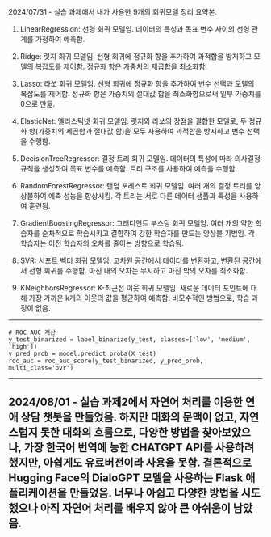 2024/07/31 - 실습 과제에서 내가 사용한 9개의 회귀모델 정리 요약본.
1. LinearRegression: 선형 회귀 모델임. 데이터의 특성과 목표 변수 사이의 선형 관계를 가정하여 예측함.

2. Ridge: 릿지 회귀 모델임. 선형 회귀에 정규화 항을 추가하여 과적합을 방지하고 모델의 복잡도를 제어함. 정규화 항은 가중치의 제곱합을 최소화함.

3. Lasso: 라쏘 회귀 모델임. 선형 회귀에 정규화 항을 추가하여 변수 선택과 모델의 복잡도를 제어함. 정규화 항은 가중치의 절대값 합을 최소화함으로써 일부 가중치를 0으로 만듦.

4. ElasticNet: 엘라스틱넷 회귀 모델임. 릿지와 라쏘의 장점을 결합한 모델로, 두 정규화 항(가중치의 제곱합과 절대값 합)을 모두 사용하여 과적합을 방지하고 변수 선택을 수행함.

5. DecisionTreeRegressor: 결정 트리 회귀 모델임. 데이터의 특성에 따라 의사결정 규칙을 생성하여 목표 변수를 예측함. 트리 구조를 사용하여 예측을 수행함.

6. RandomForestRegressor: 랜덤 포레스트 회귀 모델임. 여러 개의 결정 트리를 앙상블하여 예측 성능을 향상시킴. 각 트리는 서로 다른 데이터 샘플과 특성을 사용하여 훈련됨.

7. GradientBoostingRegressor: 그래디언트 부스팅 회귀 모델임. 여러 개의 약한 학습자를 순차적으로 학습시키고 결합하여 강한 학습자를 만드는 앙상블 기법임. 각 학습자는 이전 학습자의 오차를 줄이는 방향으로 학습됨.

8. SVR: 서포트 벡터 회귀 모델임. 고차원 공간에서 데이터를 변환하고, 변환된 공간에서 선형 회귀를 수행함. 마진 내의 오차는 무시하고 마진 밖의 오차를 최소화함.

9. KNeighborsRegressor: K-최근접 이웃 회귀 모델임. 새로운 데이터 포인트에 대해 가장 가까운 k개의 이웃의 값을 평균하여 예측함. 비모수적인 방법으로, 학습 과정이 없음.
------------------------------------------------------------------------------------------------------------------------------------------------------------------------------------------------

    # ROC AUC 계산
    y_test_binarized = label_binarize(y_test, classes=['low', 'medium', 'high'])
    y_pred_prob = model.predict_proba(X_test)
    roc_auc = roc_auc_score(y_test_binarized, y_pred_prob, multi_class='ovr')
------------------------------------------------------------------------------------------------------------------------------------------------------------------------------------------------
2024/08/01 - 실습 과제2에서 자연어 처리를 이용한 연애 상담 챗봇을 만들었음. 
하지만 대화의 문맥이 없고, 자연스럽지 못한 대화의 흐름으로, 다양한 방법을 찾아보았으나, 가장 한국어 번역에 능한 CHATGPT API를 사용하려 했지만, 아쉽게도 유료버전이라 사용을 못함.
결론적으로 Hugging Face의 DialoGPT 모델을 사용하는 Flask 애플리케이션을 만들었음.
너무나 아쉽고 다양한 방법을 시도했으나 아직 자연어 처리를 배우지 않아 큰 아쉬움이 남았음.
------------------------------------------------------------------------------------------------------------------------------------------------------------------------------------------------
